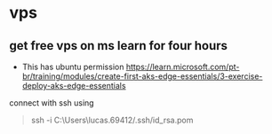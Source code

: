 # vps
## get free vps on ms learn for four hours

- This has ubuntu permission 
https://learn.microsoft.com/pt-br/training/modules/create-first-aks-edge-essentials/3-exercise-deploy-aks-edge-essentials

connect with ssh using

> ssh -i C:\Users\lucas.69412/.ssh/id_rsa.pom
